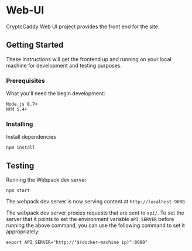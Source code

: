 # Web-UI

CryptoCaddy Web UI project provides the front end for the site.

## Getting Started

These instructions will get the frontend up and running on your local machine for development and testing purposes.

### Prerequisites

What you'll need the begin development:

```
Node.js 8.7+
NPM 5.4+
```

### Installing

Install dependencies

```
npm install
```

## Testing

Running the Webpack dev server
```
npm start
```
The webpack dev server is now serving content at `http://localhost:9000`.

The webpack dev server proxies requests that are sent to `api/`.
To set the server that it points to set the environment variable `API_SERVER` before running the above command, you can use the following command to set it appropriately:
```
export API_SERVER="http://"$(docker-machine ip)":8080"
```
